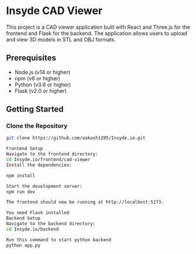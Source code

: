 # Insyde CAD Viewer

This project is a CAD viewer application built with React and Three.js for the frontend and Flask for the backend. The application allows users to upload and view 3D models in STL and OBJ formats.

## Prerequisites

- Node.js (v14 or higher)
- npm (v6 or higher)
- Python (v3.6 or higher)
- Flask (v2.0 or higher)

## Getting Started

### Clone the Repository

```bash
git clone https://github.com/aakash1205/Insyde.io.git

Frontend Setup
Navigate to the frontend directory:
cd Insyde.io/frontend/cad-viewer
Install the dependencies:

npm install

Start the development server:
npm run dev

The frontend should now be running at http://localhost:5173.

You need Flask installed
Backend Setup
Navigate to the backend directory:
cd Insyde.io/backend

Run this command to start python backend
python app.py
